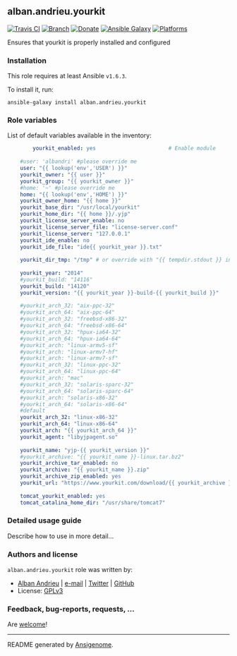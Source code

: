 ## alban.andrieu.yourkit

[![Travis CI](http://img.shields.io/travis/AlbanAndrieu/ansible-yourkit.svg?style=flat)](http://travis-ci.org/AlbanAndrieu/ansible-yourkit) [![Branch](http://img.shields.io/github/tag/AlbanAndrieu/ansible-yourkit.svg?style=flat-square)](https://github.com/AlbanAndrieu/ansible-yourkit/tree/master) [![Donate](https://img.shields.io/gratipay/AlbanAndrieu.svg?style=flat)](https://www.gratipay.com/AlbanAndrieu)  [![Ansible Galaxy](http://img.shields.io/badge/galaxy-alban.andrieu.yourkit-blue.svg?style=flat)](https://galaxy.ansible.com/list#/roles/2732) [![Platforms](http://img.shields.io/badge/platforms-ubuntu-lightgrey.svg?style=flat)](#)

Ensures that yourkit is properly installed and configured

### Installation

This role requires at least Ansible `v1.6.3`. 

To install it, run:

    ansible-galaxy install alban.andrieu.yourkit



### Role variables

List of default variables available in the inventory:

```yaml
        yourkit_enabled: yes                       # Enable module
    
    #user: 'albandri' #please override me
    user: "{{ lookup('env','USER') }}"
    yourkit_owner: "{{ user }}"
    yourkit_group: "{{ yourkit_owner }}"
    #home: '~' #please override me
    home: "{{ lookup('env','HOME') }}"
    yourkit_owner_home: "{{ home }}"
    yourkit_base_dir: "/usr/local/yourkit"
    yourkit_home_dir: "{{ home }}/.yjp"
    yourkit_license_server_enable: no
    yourkit_license_server_file: "license-server.conf"
    yourkit_license_server: "127.0.0.1"
    yourkit_ide_enable: no
    yourkit_ide_file: "ide{{ yourkit_year }}.txt"
    
    yourkit_dir_tmp: "/tmp" # or override with "{{ tempdir.stdout }} in order to have be sure to download the file"
    
    yourkit_year: "2014"
    #yourkit_build: "14116"
    yourkit_build: "14120"
    yourkit_version: "{{ yourkit_year }}-build-{{ yourkit_build }}"
    
    #yourkit_arch_32: "aix-ppc-32"
    #yourkit_arch_64: "aix-ppc-64"
    #yourkit_arch_32: "freebsd-x86-32"
    #yourkit_arch_64: "freebsd-x86-64"
    #yourkit_arch_32: "hpux-ia64-32"
    #yourkit_arch_64: "hpux-ia64-64"
    #yourkit_arch: "linux-armv5-sf"
    #yourkit_arch: "linux-armv7-hf"
    #yourkit_arch: "linux-armv7-sf"
    #yourkit_arch_32: "linux-ppc-32"
    #yourkit_arch_64: "linux-ppc-64"
    #yourkit_arch: "mac"
    #yourkit_arch_32: "solaris-sparc-32"
    #yourkit_arch_64: "solaris-sparc-64"
    #yourkit_arch: "solaris-x86-32"
    #yourkit_arch_64: "solaris-x86-64"
    #default
    yourkit_arch_32: "linux-x86-32"
    yourkit_arch_64: "linux-x86-64"
    yourkit_arch: "{{ yourkit_arch_64 }}"
    yourkit_agent: "libyjpagent.so"
    
    yourkit_name: "yjp-{{ yourkit_version }}"
    #yourkit_archive: "{{ yourkit_name }}-linux.tar.bz2"
    yourkit_archive_tar_enabled: no
    yourkit_archive: "{{ yourkit_name }}.zip"
    yourkit_archive_zip_enabled: yes
    yourkit_url: "https://www.yourkit.com/download/{{ yourkit_archive }}"
    
    tomcat_yourkit_enabled: yes
    tomcat_catalina_home_dir: "/usr/share/tomcat7"
```


### Detailed usage guide

Describe how to use in more detail...


### Authors and license

`alban.andrieu.yourkit` role was written by:
- [Alban Andrieu](fr.linkedin.com/in/nabla/) | [e-mail](mailto:alban.andrieu@free.fr) | [Twitter](https://twitter.com/AlbanAndrieu) | [GitHub](https://github.com/AlbanAndrieu)
- License: [GPLv3](https://tldrlegal.com/license/gnu-general-public-license-v3-%28gpl-3%29)

### Feedback, bug-reports, requests, ...

Are [welcome](https://github.com/AlbanAndrieu/ansible-yourkit/issues)!

***

README generated by [Ansigenome](https://github.com/nickjj/ansigenome/).
